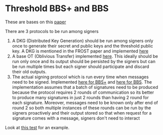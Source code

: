 # Threshold BBS+ and BBS

These are bases on this [paper](https://eprint.iacr.org/2023/602.pdf)

There are 3 protocols to be run among signers
1. A DKG (Distributed Key Generation) should be run among signers only once to generate their secret and public keys and the threshold public key. 
   A DKG is mentioned in the FROST paper and implemented [here](../frost-dkg.ts) 
2. A base OT (Oblivious Transfer) implemented [here](./base-ot.ts). This ideally should be run only once and its output should be persisted 
   by the signers but can be run multiple times but each signer should participate and discard their old outputs.
3. The actual signing protocol which is run every time when messages need to be signed. Implemented [here for BBS+](./bbs-plus.ts) and [here for BBS](./bbs.ts). 
   The implementation assumes that a batch of signatures need to be produced because the protocol requires 2 rounds of communication so its better to produce many 
   signatures in just 2 rounds than having 2 round for each signature.
   Moreover, messages need to be known only after end of round 2 so both multiple instances of these rounds can be run by the signers proactively and their 
   output stored so that when request for a signature comes with a message, signers don't need to interact 

Look at [this test](../../tests/threshold-sigs.spec.ts) for an example.